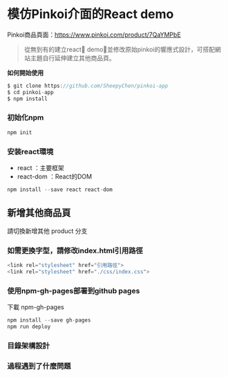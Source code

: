 # 模仿Pinkoi介面的React demo

Pinkoi商品頁面：https://www.pinkoi.com/product/7QaYMPbE

> 從無到有的建立react demo，並修改原始pinkoi的響應式設計，可搭配網站主題自行延伸建立其他商品頁。

**如何開始使用**
```javascript
$ git clone https://github.com/SheepyChen/pinkoi-app
$ cd pinkoi-app
$ npm install

```

### 初始化npm

```javascript
npm init 
```

### 安装react環境

- react ：主要框架
- react-dom ：React的DOM

```javascript
npm install --save react react-dom

```

## 新增其他商品頁

請切換新增其他 product 分支

### 如需更換字型，請修改index.html引用路徑
```javascript
<link rel="stylesheet" href="引用路徑">
<link rel="stylesheet" href="./css/index.css">
```

### 使用npm-gh-pages部署到github pages

下載 npm-gh-pages
```javascript
npm install --save gh-pages
npm run deploy
```

### 目錄架構設計

### 過程遇到了什麼問題

